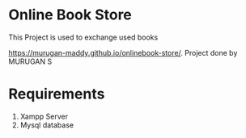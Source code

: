 # Online Book Store
This Project is used to exchange used books

https://murugan-maddy.github.io/onlinebook-store/.
Project done by MURUGAN S 

# Requirements
1. Xampp Server
1. Mysql database 

